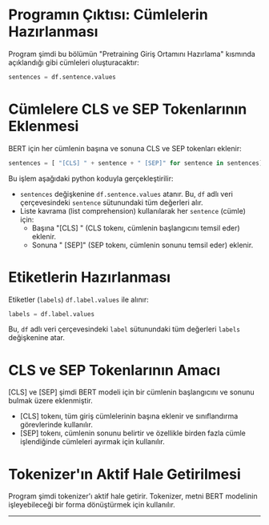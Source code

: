 # Programın Çıktısı: Cümlelerin Hazırlanması

Program şimdi bu bölümün "Pretraining Giriş Ortamını Hazırlama" kısmında açıklandığı gibi cümleleri oluşturacaktır:
```python
sentences = df.sentence.values 
```
# Cümlelere CLS ve SEP Tokenlarının Eklenmesi

BERT için her cümlenin başına ve sonuna CLS ve SEP tokenları eklenir:
```python
sentences = [ "[CLS] " + sentence + " [SEP]" for sentence in sentences]
```
Bu işlem aşağıdaki python koduyla gerçekleştirilir:
- `sentences` değişkenine `df.sentence.values` atanır. Bu, `df` adlı veri çerçevesindeki `sentence` sütunundaki tüm değerleri alır.
- Liste kavrama (list comprehension) kullanılarak her `sentence` (cümle) için:
  - Başına "[CLS] " (CLS tokenı, cümlenin başlangıcını temsil eder) eklenir.
  - Sonuna " [SEP]" (SEP tokenı, cümlenin sonunu temsil eder) eklenir.

# Etiketlerin Hazırlanması

Etiketler (`labels`) `df.label.values` ile alınır:
```python
labels = df.label.values
```
Bu, `df` adlı veri çerçevesindeki `label` sütunundaki tüm değerleri `labels` değişkenine atar.

# CLS ve SEP Tokenlarının Amacı

[CLS] ve [SEP] şimdi BERT modeli için bir cümlenin başlangıcını ve sonunu bulmak üzere eklenmiştir. 
- [CLS] tokenı, tüm giriş cümlelerinin başına eklenir ve sınıflandırma görevlerinde kullanılır.
- [SEP] tokenı, cümlenin sonunu belirtir ve özellikle birden fazla cümle işlendiğinde cümleleri ayırmak için kullanılır.

# Tokenizer'ın Aktif Hale Getirilmesi

Program şimdi tokenizer'ı aktif hale getirir. Tokenizer, metni BERT modelinin işleyebileceği bir forma dönüştürmek için kullanılır.

---

